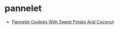 # pannelet

 * [Pannelet Cookies With Sweet Potato And Coconut](../index/p/pannelet-cookies-with-sweet-potato-and-coconut.json)

